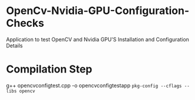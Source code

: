 # OpenCv-Nvidia-GPU-Configuration-Checks
Application to test OpenCV and Nvidia GPU'S Installation and Configuration Details
# Compilation Step
g++ opencvconfigtest.cpp -o opencvconfigtestapp `pkg-config --cflags --libs opencv`

